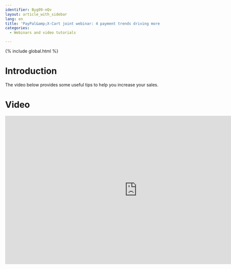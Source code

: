 ```yaml
---
identifier: Byg09-nQv
layout: article_with_sidebar
lang: en
title: 'PayPal&amp;X-Cart joint webinar: 4 payment trends driving more sales in 2014'
categories:
  - Webinars and video tutorials

---
```


{% include global.html %}

# Introduction

The video below provides some useful tips to help you increase your sales.

# Video

<iframe class="youtube-player" type="text/html" style="width: 853px; height: 480px" src="https://www.youtube.com/embed/9F6vdcJDOow" frameborder="0"></iframe>